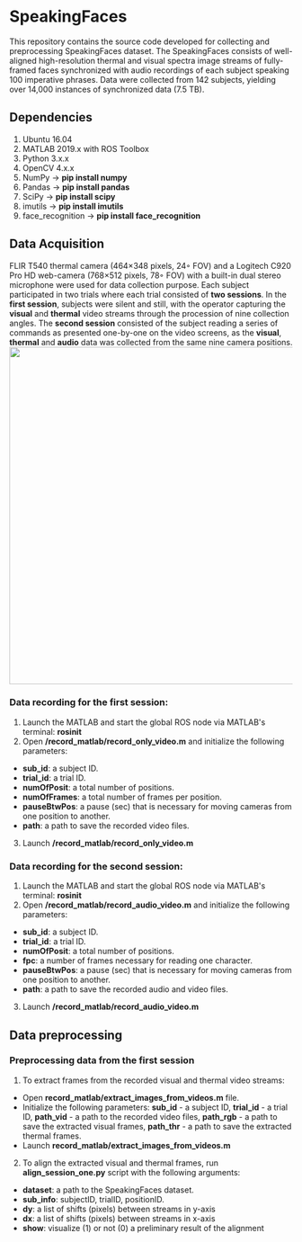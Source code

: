 # SpeakingFaces
This repository contains the source code developed for collecting and preprocessing SpeakingFaces dataset. The SpeakingFaces consists of well-aligned high-resolution thermal and visual spectra image streams of fully-framed faces synchronized with audio recordings of each subject speaking 100 imperative phrases. Data were collected from 142 subjects, yielding over 14,000 instances of synchronized data (7.5 TB).

## Dependencies
1. Ubuntu 16.04
2. MATLAB 2019.x with ROS Toolbox
3. Python 3.x.x
4. OpenCV 4.x.x
5. NumPy -> **pip install numpy**
6. Pandas -> **pip install pandas**
7. SciPy -> **pip install scipy**
8. imutils -> **pip install imutils** 
9. face_recognition -> **pip install face_recognition**

## Data Acquisition
FLIR T540 thermal camera (464×348 pixels, 24◦ FOV) and a Logitech C920 Pro HD web-camera (768×512 pixels, 78◦ FOV) with a built-in dual stereo microphone were used for data collection purpose. Each subject participated in two trials where each trial consisted of **two sessions**. In the **first session**, subjects were silent and still, with the operator capturing the **visual** and **thermal** video streams through the procession of nine collection angles. The **second session** consisted of the subject reading a series of commands as presented one-by-one on the video screens, as the **visual**, **thermal** and **audio** data was collected from the same nine camera positions.
<img src="https://raw.githubusercontent.com/IS2AI/SpeakingFaces/master/figures/nine_positions_v5.png" width="600">
### Data recording for the first session:
1. Launch the MATLAB and start the global ROS node via MATLAB's terminal: **rosinit**
2. Open **/record_matlab/record_only_video.m** and initialize the following parameters:
- **sub_id**: a subject ID.
- **trial_id**: a trial ID.
- **numOfPosit**: a total number of positions.
- **numOfFrames**: a total number of frames per position. 
- **pauseBtwPos**: a pause (sec) that is necessary for moving cameras from one position to another.
- **path**: a path to save the recorded video files.
3. Launch **/record_matlab/record_only_video.m**
### Data recording for the second session:
1. Launch the MATLAB and start the global ROS node via MATLAB's terminal: **rosinit**
2. Open **/record_matlab/record_audio_video.m** and initialize the following parameters:
- **sub_id**: a subject ID.
- **trial_id**: a trial ID.
- **numOfPosit**: a total number of positions.
- **fpc**: a number of frames necessary for reading one character. 
- **pauseBtwPos**: a pause (sec) that is necessary for moving cameras from one position to another.
- **path**: a path to save the recorded audio and video files.
3. Launch **/record_matlab/record_audio_video.m**

## Data preprocessing
### Preprocessing data from the first session 
1. To extract frames from the recorded visual and thermal video streams:
- Open **record_matlab/extract_images_from_videos.m** file. 
- Initialize the following parameters: **sub_id** - a subject ID, **trial_id** - a trial ID, **path_vid** - a path to the recorded video files, **path_rgb** - a path to save the extracted visual frames, **path_thr** - a path to save the extracted thermal frames.
- Launch **record_matlab/extract_images_from_videos.m**
2. To align the extracted visual and thermal frames, run **align_session_one.py** script with the following arguments:
- **dataset**: a path to the SpeakingFaces dataset.
- **sub_info**: subjectID, trialID, positionID.
- **dy**: a list of shifts (pixels) between streams in y-axis
- **dx**: a list of shifts (pixels) between streams in x-axis
- **show**: visualize (1) or not (0) a preliminary result of the alignment




